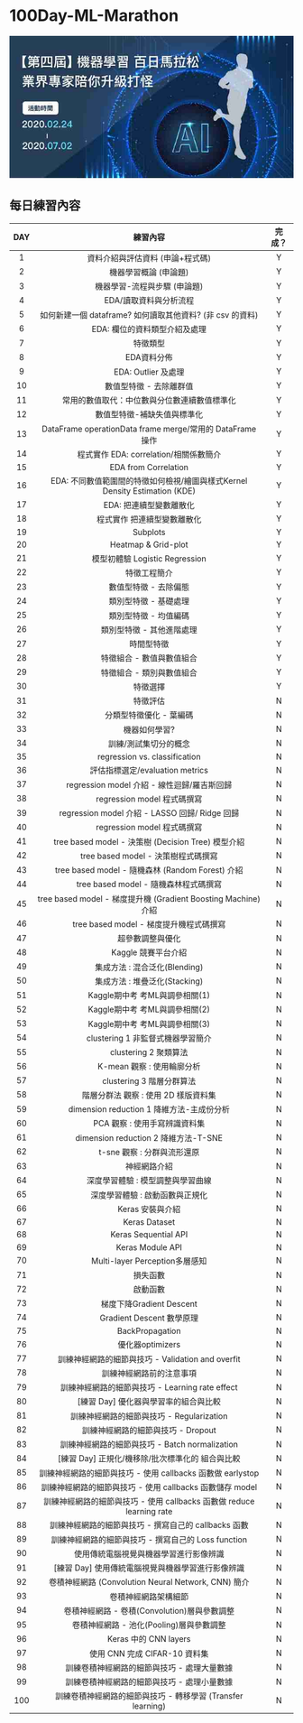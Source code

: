 # 100Day-ML-Marathon

![coverPhoto](images/coverPhoto.jpg?raw=true)

## 每日練習內容
| DAY | 練習內容 | 完成？ |
|:---:| :------: | :----: |
| 1 | 資料介紹與評估資料 (申論+程式碼) | Y |
| 2 | 機器學習概論 (申論題) | Y |
| 3 | 機器學習-流程與步驟 (申論題) | Y |
| 4 | EDA/讀取資料與分析流程 | Y |
| 5 | 如何新建一個 dataframe? 如何讀取其他資料? (非 csv 的資料) | Y |
| 6 | EDA: 欄位的資料類型介紹及處理 | Y |
| 7 | 特徵類型 | Y |
| 8 | EDA資料分佈 | Y |
| 9 | EDA: Outlier 及處理 | Y |
| 10 | 數值型特徵 - 去除離群值 | Y |
| 11 | 常用的數值取代：中位數與分位數連續數值標準化 | Y |
| 12 | 數值型特徵-補缺失值與標準化 | Y |
| 13 | DataFrame operationData frame merge/常用的 DataFrame 操作 | Y |
| 14 | 程式實作 EDA: correlation/相關係數簡介 | Y |
| 15 | EDA from Correlation | Y |
| 16 | EDA: 不同數值範圍間的特徵如何檢視/繪圖與樣式Kernel Density Estimation (KDE) | Y |
| 17 | EDA: 把連續型變數離散化 | Y |
| 18 | 程式實作 把連續型變數離散化 | Y |
| 19 | Subplots | Y |
| 20 | Heatmap & Grid-plot | Y |
| 21 | 模型初體驗 Logistic Regression | Y |
| 22 | 特徵工程簡介 | Y |
| 23 | 數值型特徵 - 去除偏態 | Y |
| 24 | 類別型特徵 - 基礎處理 | Y |
| 25 | 類別型特徵 - 均值編碼 | Y |
| 26 | 類別型特徵 - 其他進階處理 | Y |
| 27 | 時間型特徵 | Y |
| 28 | 特徵組合 - 數值與數值組合 | Y |
| 29 | 特徵組合 - 類別與數值組合 | Y |
| 30 | 特徵選擇 | Y |
| 31 | 特徵評估 | N |
| 32 | 分類型特徵優化 - 葉編碼 | N |
| 33 | 機器如何學習? | N |
| 34 | 訓練/測試集切分的概念 | N |
| 35 | regression vs. classification | N |
| 36 | 評估指標選定/evaluation metrics | N |
| 37 | regression model 介紹 - 線性迴歸/羅吉斯回歸 | N |
| 38 | regression model 程式碼撰寫 | N |
| 39 | regression model 介紹 - LASSO 回歸/ Ridge 回歸 | N |
| 40 | regression model 程式碼撰寫 | N |
| 41 | tree based model - 決策樹 (Decision Tree) 模型介紹 | N |
| 42 | tree based model - 決策樹程式碼撰寫 | N |
| 43 | tree based model - 隨機森林 (Random Forest) 介紹 | N |
| 44 | tree based model - 隨機森林程式碼撰寫 | N |
| 45 | tree based model - 梯度提升機 (Gradient Boosting Machine) 介紹 | N |
| 46 | tree based model - 梯度提升機程式碼撰寫 | N |
| 47 | 超參數調整與優化 | N |
| 48 | Kaggle 競賽平台介紹 | N |
| 49 | 集成方法 : 混合泛化(Blending) | N |
| 50 | 集成方法 : 堆疊泛化(Stacking) | N |
| 51 | Kaggle期中考 考ML與調參相關(1) | N |
| 52 | Kaggle期中考 考ML與調參相關(2) | N |
| 53 | Kaggle期中考 考ML與調參相關(3) | N |
| 54 | clustering 1 非監督式機器學習簡介 | N |
| 55 | clustering 2 聚類算法 | N |
| 56 | K-mean 觀察 : 使用輪廓分析 | N |
| 57 | clustering 3 階層分群算法 | N |
| 58 | 階層分群法 觀察 : 使用 2D 樣版資料集 | N |
| 59 | dimension reduction 1 降維方法-主成份分析 | N |
| 60 | PCA 觀察 : 使用手寫辨識資料集 | N |
| 61 | dimension reduction 2 降維方法-T-SNE | N |
| 62 | t-sne 觀察 : 分群與流形還原 | N |
| 63 | 神經網路介紹 | N |
| 64 | 深度學習體驗 : 模型調整與學習曲線 | N |
| 65 | 深度學習體驗 : 啟動函數與正規化 | N |
| 66 | Keras 安裝與介紹 | N |
| 67 | Keras Dataset | N |
| 68 | Keras Sequential API | N |
| 69 | Keras Module API | N |
| 70 | Multi-layer Perception多層感知 | N |
| 71 | 損失函數 | N |
| 72 | 啟動函數 | N |
| 73 | 梯度下降Gradient Descent | N |
| 74 | Gradient Descent 數學原理 | N |
| 75 | BackPropagation | N |
| 76 | 優化器optimizers | N |
| 77 | 訓練神經網路的細節與技巧 - Validation and overfit | N |
| 78 | 訓練神經網路前的注意事項 | N |
| 79 | 訓練神經網路的細節與技巧 - Learning rate effect | N |
| 80 | [練習 Day] 優化器與學習率的組合與比較 | N |
| 81 | 訓練神經網路的細節與技巧 - Regularization | N |
| 82 | 訓練神經網路的細節與技巧 - Dropout | N |
| 83 | 訓練神經網路的細節與技巧 - Batch normalization | N |
| 84 | [練習 Day] 正規化/機移除/批次標準化的 組合與比較 | N |
| 85 | 訓練神經網路的細節與技巧 - 使用 callbacks 函數做 earlystop | N |
| 86 | 訓練神經網路的細節與技巧 - 使用 callbacks 函數儲存 model | N |
| 87 | 訓練神經網路的細節與技巧 - 使用 callbacks 函數做 reduce learning rate | N |
| 88 | 訓練神經網路的細節與技巧 - 撰寫自己的 callbacks 函數 | N |
| 89 | 訓練神經網路的細節與技巧 - 撰寫自己的 Loss function | N |
| 90 | 使用傳統電腦視覺與機器學習進行影像辨識 | N |
| 91 | [練習 Day] 使用傳統電腦視覺與機器學習進行影像辨識 | N |
| 92 | 卷積神經網路 (Convolution Neural Network, CNN) 簡介 | N |
| 93 | 卷積神經網路架構細節 | N |
| 94 | 卷積神經網路 - 卷積(Convolution)層與參數調整 | N |
| 95 | 卷積神經網路 - 池化(Pooling)層與參數調整 | N |
| 96 | Keras 中的 CNN layers | N |
| 97 | 使用 CNN 完成 CIFAR-10 資料集 | N |
| 98 | 訓練卷積神經網路的細節與技巧 - 處理大量數據 | N |
| 99 | 訓練卷積神經網路的細節與技巧 - 處理小量數據 | N |
| 100 | 訓練卷積神經網路的細節與技巧 - 轉移學習 (Transfer learning) | N |